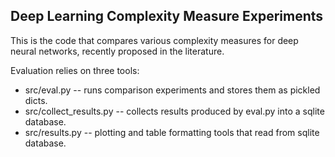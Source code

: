 ## Deep Learning Complexity Measure Experiments

This is the code that compares various complexity measures for deep neural
networks, recently proposed in the literature.

Evaluation relies on three tools:
+ src/eval.py -- runs comparison experiments and stores them as pickled dicts.
+ src/collect_results.py -- collects results produced by eval.py into a
  sqlite database.
+ src/results.py -- plotting and table formatting tools that read from
  sqlite database.
